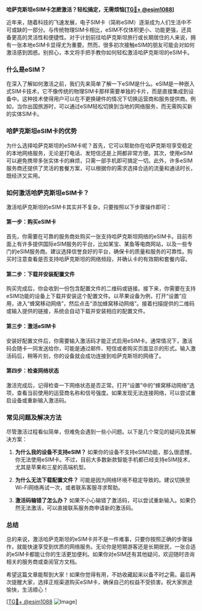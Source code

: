 **哈萨克斯坦eSIM卡怎麽激活？轻松搞定，无需烦恼[[TG💪+ @esim1088](https://t.me/s/esim1088)]**

近年来，随着科技的飞速发展，电子SIM卡（简称eSIM）逐渐成为人们生活中不可或缺的一部分。与传统物理SIM卡相比，eSIM不仅体积更小、功能更强，还具备更高的灵活性和便捷性。对于计划前往哈萨克斯坦旅行或长期居住的人来说，拥有一张本地eSIM卡显得尤为重要。然而，很多初次接触eSIM的朋友可能会对如何激活感到困惑。别担心，本文将手把手教你如何轻松激活哈萨克斯坦的eSIM卡。

### 什么是eSIM？

在深入了解如何激活之前，我们先来简单了解一下eSIM是什么。eSIM是一种嵌入式SIM卡技术，它不像传统的物理SIM卡那样需要单独的卡片，而是直接集成到设备中。这种技术使得用户可以在不更换硬件的情况下切换运营商和服务提供商。例如，当你出国旅游时，可以通过eSIM轻松切换到当地的网络服务，而无需购买新的实体SIM卡。

### 哈萨克斯坦eSIM卡的优势

为什么选择哈萨克斯坦的eSIM卡呢？首先，它可以帮助你在哈萨克斯坦享受稳定的本地网络服务，无论是打电话、发短信还是上网都非常方便。其次，使用eSIM可以避免携带多张实体卡的麻烦，只需一部手机即可搞定一切。此外，许多eSIM服务商还提供了灵活的套餐方案，可以根据你的需求选择合适的流量和通话时长，既经济又实用。

### 如何激活哈萨克斯坦eSIM卡？

激活哈萨克斯坦的eSIM卡其实并不复杂，只要按照以下步骤操作即可：

#### 第一步：购买eSIM卡

首先，你需要在可靠的服务商处购买一张支持哈萨克斯坦网络的eSIM卡。目前市面上有许多提供国际eSIM服务的平台，比如某宝、某鱼等电商网站，以及一些专门的eSIM服务商。建议选择信誉良好的平台，确保卡的质量和服务的可靠性。购买时注意查看是否支持哈萨克斯坦的网络频段，并确认卡的有效期和套餐内容。

#### 第二步：下载并安装配置文件

购买完成后，你会收到一份包含配置文件的二维码或链接。接下来，你需要在支持eSIM功能的设备上下载并安装这个配置文件。以苹果设备为例，打开“设置”应用，进入“蜂窝移动网络”，然后点击“添加蜂窝移动网络”。接着扫描提供的二维码或输入提供的链接，系统会自动下载并安装相应的配置文件。

#### 第三步：激活eSIM卡

安装好配置文件后，你需要输入激活码才能正式启用eSIM卡。通常情况下，激活码会随卡一同发送给你，可能是通过邮件、短信或者购买页面显示的形式。输入激活码后，稍等片刻，你的设备就会成功连接到哈萨克斯坦的网络了。

#### 第四步：检查网络状态

激活完成后，记得检查一下网络状态是否正常。打开“设置”中的“蜂窝移动网络”选项，查看当前使用的运营商名称和信号强度。如果发现无法连接网络，可以尝试重启设备或重新输入激活码。

### 常见问题及解决方法

尽管激活过程看似简单，但难免会遇到一些小问题。以下是几个常见的疑问及其解决方案：

1. **为什么我的设备不支持eSIM？**
   如果你的设备不支持eSIM功能，那么很遗憾，你无法使用eSIM卡。不过，目前大多数新款智能手机都已经支持eSIM技术，尤其是苹果和三星的高端机型。

2. **为什么无法下载配置文件？**
   可能是因为网络环境不稳定导致的。建议切换至Wi-Fi网络再试一次，或者联系客服寻求帮助。

3. **激活码输错了怎么办？**
   如果不小心输错了激活码，可以尝试重新输入。如果仍然无法激活，可以直接联系服务商申请新的激活码。

### 总结

总的来说，激活哈萨克斯坦的eSIM卡并不是一件难事，只要你按照正确的步骤操作，就能快速享受到优质的网络服务。无论你是短期游客还是长期居民，一张合适的eSIM卡都能让你的生活更加便利。如果你对eSIM还有其他疑问，欢迎随时咨询相关的服务商或查阅官方文档。

希望这篇文章能帮到大家！如果你觉得有用，不妨收藏起来以备不时之需。最后再次提醒大家，选择正规渠道购买eSIM卡，确保自己的权益不受损害。祝大家旅途愉快，生活顺心！

[[TG💪+ @esim1088](https://t.me/s/esim1088) ![Image](https://i.postimg.cc/4NQfJmqS/Snipaste-2025-05-13-00-14-12.png)]